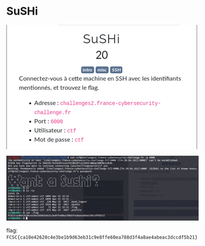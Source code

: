 # SuSHi

![enonce](images/enonce.png)

![flag](images/flag.png)

flag: `FCSC{ca10e42620c4e3be1b9d63eb31c9e8ffe60ea788d3f4a8ae4abeac3dccdf5b21}`